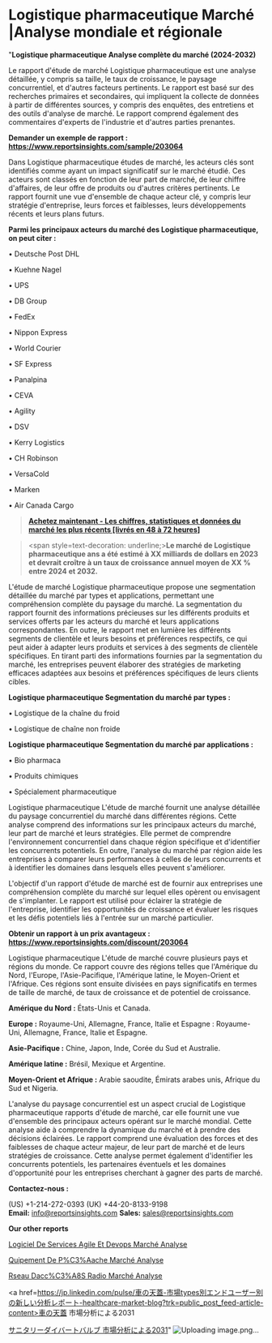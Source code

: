 # Logistique pharmaceutique Marché |Analyse mondiale et régionale

"<strong>Logistique pharmaceutique Analyse complète du marché (2024-2032)</strong>

Le rapport d'étude de marché Logistique pharmaceutique est une analyse détaillée, y compris sa taille, le taux de croissance, le paysage concurrentiel, et d'autres facteurs pertinents. Le rapport est basé sur des recherches primaires et secondaires, qui impliquent la collecte de données à partir de différentes sources, y compris des enquêtes, des entretiens et des outils d'analyse de marché. Le rapport comprend également des commentaires d'experts de l'industrie et d'autres parties prenantes.

<strong>Demander un exemple de rapport : </strong><strong><a href=https://www.reportsinsights.com/sample/203064>https://www.reportsinsights.com/sample/203064</a></strong>

Dans Logistique pharmaceutique études de marché, les acteurs clés sont identifiés comme ayant un impact significatif sur le marché étudié. Ces acteurs sont classés en fonction de leur part de marché, de leur chiffre d'affaires, de leur offre de produits ou d'autres critères pertinents. Le rapport fournit une vue d'ensemble de chaque acteur clé, y compris leur stratégie d'entreprise, leurs forces et faiblesses, leurs développements récents et leurs plans futurs.

<strong>Parmi les principaux acteurs du marché des Logistique pharmaceutique, on peut citer :</strong>

• Deutsche Post DHL

• Kuehne  Nagel

• UPS

• DB Group

• FedEx

• Nippon Express

• World Courier

• SF Express

• Panalpina

• CEVA

• Agility

• DSV

• Kerry Logistics

• CH Robinson

• VersaCold

• Marken

• Air Canada Cargo

<blockquote><a href=https://reportsinsights.com/buynow/203064><span style=text-decoration: underline;><strong>Achetez maintenant - Les chiffres, statistiques et données du marché les plus récents [livrés en 48 à 72 heures]</strong></span></a></blockquote>
<blockquote>
<div class=group w-full text-gray-800 dark:text-gray-100 border-b border-black/10 dark:border-gray-900/50 bg-gray-50 dark:bg-[#444654]>
<div class=flex p-4 gap-4 text-base md:gap-6 md:max-w-2xl lg:max-w-xl xl:max-w-3xl md:py-6 lg:px-0 m-auto>
<div class=relative flex flex-col w-[calc(100%-50px)] gap-1 md:gap-3 lg:w-[calc(100%-115px)]>
<div class=flex flex-grow flex-col gap-3>
<div class=min-h-[20px] flex flex-col items-start gap-4 whitespace-pre-wrap break-words>
<div class=result-streaming markdown prose w-full break-words dark:prose-invert light>

<span style=text-decoration: underline;><strong>Le marché de Logistique pharmaceutique ans a été estimé à XX milliards de dollars en 2023 et devrait croître à un taux de croissance annuel moyen de XX % entre 2024 et 2032.</strong></span>

</div>
</div>
</div>
</div>
</div>
</div></blockquote>
L'étude de marché Logistique pharmaceutique propose une segmentation détaillée du marché par types et applications, permettant une compréhension complète du paysage du marché. La segmentation du rapport fournit des informations précieuses sur les différents produits et services offerts par les acteurs du marché et leurs applications correspondantes. En outre, le rapport met en lumière les différents segments de clientèle et leurs besoins et préférences respectifs, ce qui peut aider à adapter leurs produits et services à des segments de clientèle spécifiques. En tirant parti des informations fournies par la segmentation du marché, les entreprises peuvent élaborer des stratégies de marketing efficaces adaptées aux besoins et préférences spécifiques de leurs clients cibles.

<strong>Logistique pharmaceutique Segmentation du marché par types :</strong>

• Logistique de la chaîne du froid

• Logistique de chaîne non froide

<strong>Logistique pharmaceutique Segmentation du marché par applications :</strong>

• Bio pharmaca

• Produits chimiques

• Spécialement pharmaceutique

Logistique pharmaceutique L'étude de marché fournit une analyse détaillée du paysage concurrentiel du marché dans différentes régions. Cette analyse comprend des informations sur les principaux acteurs du marché, leur part de marché et leurs stratégies. Elle permet de comprendre l'environnement concurrentiel dans chaque région spécifique et d'identifier les concurrents potentiels. En outre, l'analyse du marché par région aide les entreprises à comparer leurs performances à celles de leurs concurrents et à identifier les domaines dans lesquels elles peuvent s'améliorer.

L'objectif d'un rapport d'étude de marché est de fournir aux entreprises une compréhension complète du marché sur lequel elles opèrent ou envisagent de s'implanter. Le rapport est utilisé pour éclairer la stratégie de l'entreprise, identifier les opportunités de croissance et évaluer les risques et les défis potentiels liés à l'entrée sur un marché particulier.

<strong>Obtenir un rapport à un prix avantageux : <a href=https://www.reportsinsights.com/discount/203064>https://www.reportsinsights.com/discount/203064</a></strong>

Logistique pharmaceutique L'étude de marché couvre plusieurs pays et régions du monde. Ce rapport couvre des régions telles que l'Amérique du Nord, l'Europe, l'Asie-Pacifique, l'Amérique latine, le Moyen-Orient et l'Afrique. Ces régions sont ensuite divisées en pays significatifs en termes de taille de marché, de taux de croissance et de potentiel de croissance.

<strong>Amérique du Nord :</strong> États-Unis et Canada.

<strong>Europe :</strong> Royaume-Uni, Allemagne, France, Italie et Espagne : Royaume-Uni, Allemagne, France, Italie et Espagne.

<strong>Asie-Pacifique :</strong> Chine, Japon, Inde, Corée du Sud et Australie.

<strong>Amérique latine :</strong> Brésil, Mexique et Argentine.

<strong>Moyen-Orient et Afrique :</strong> Arabie saoudite, Émirats arabes unis, Afrique du Sud et Nigeria.

L'analyse du paysage concurrentiel est un aspect crucial de Logistique pharmaceutique rapports d'étude de marché, car elle fournit une vue d'ensemble des principaux acteurs opérant sur le marché mondial. Cette analyse aide à comprendre la dynamique du marché et à prendre des décisions éclairées. Le rapport comprend une évaluation des forces et des faiblesses de chaque acteur majeur, de leur part de marché et de leurs stratégies de croissance. Cette analyse permet également d'identifier les concurrents potentiels, les partenaires éventuels et les domaines d'opportunité pour les entreprises cherchant à gagner des parts de marché.

<strong>Contactez-nous :</strong>

(US) +1-214-272-0393
(UK) +44-20-8133-9198
<strong>Email:</strong> <a>info@reportsinsights.com</a>
<strong>Sales:</strong> <a>sales@reportsinsights.com</a>

<strong>Our other reports</strong>

<a href=https://www.linkedin.com/pulse/logiciel-de-services-agile-et-devops-march%C3%A9-segmentation-qrbpf/>Logiciel De Services Agile Et Devops Marché Analyse</a>

<a href=https://www.linkedin.com/pulse/%C3%A9quipement-de-p%C3%AAche-march%C3%A9-analyse-des-parts-58fpf/>Quipement De P%C3%Aache Marché Analyse</a>

<a href=https://www.linkedin.com/pulse/r%C3%A9seau-dacc%C3%A8s-radio-march%C3%A9-acc%C3%A9l%C3%A9ration-tgjwf/>Rseau Dacc%C3%A8S Radio Marché Analyse</a>

<a href=https://jp.linkedin.com/pulse/車の天蓋-市場types別エンドユーザー別の新しい分析レポート-healthcare-market-blog?trk=public_post_feed-article-content>車の天蓋 市場分析による2031</a>

<a href=https://www.linkedin.com/pulse/サニタリーダイバートバルブ-市場地域別の規模とトレンド-reportsinsights-pvt-ltd/>サニタリーダイバートバルブ 市場分析による2031</a>"
![Uploading image.png…]()
